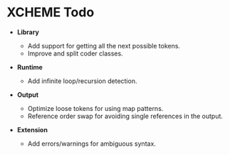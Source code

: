 # XCHEME Todo

- **Library**

  - Add support for getting all the next possible tokens.
  - Improve and split coder classes.

- **Runtime**

  - Add infinite loop/recursion detection.

- **Output**

  - Optimize loose tokens for using map patterns.
  - Reference order swap for avoiding single references in the output.

- **Extension**

  - Add errors/warnings for ambiguous syntax.
